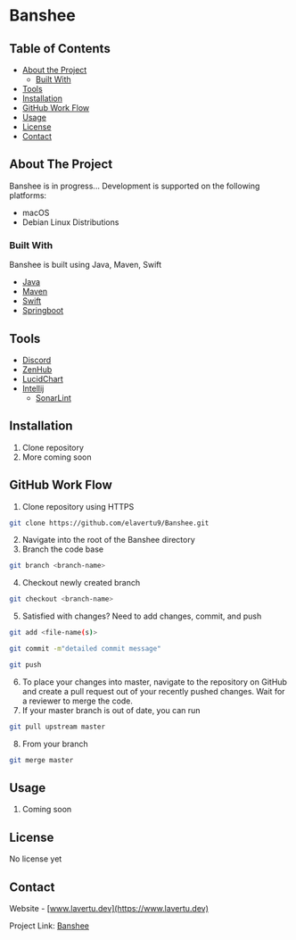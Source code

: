 # Banshee

<!-- TABLE OF CONTENTS -->
## Table of Contents

* [About the Project](#about-the-project)
  * [Built With](#built-with)
* [Tools](#tools)
* [Installation](#installation)
* [GitHub Work Flow](#github-work-flow)
* [Usage](#usage)
* [License](#license)
* [Contact](#contact)

## About The Project
Banshee is in progress... Development is supported on the following platforms:
* macOS
* Debian Linux Distributions

### Built With
Banshee is built using Java, Maven, Swift
* [Java](https://www.java.com/en/)
* [Maven](https://maven.apache.org/)
* [Swift](https://swift.org/)
* [Springboot](https://spring.io/projects/spring-boot)

## Tools
* [Discord](https://discord.gg/YEz33PFm)
* [ZenHub](https://app.zenhub.com/workspaces/devlavertubanshee-5fa9919c85fdee000efdb4c0/board?repos=310688472)
* [LucidChart](https://lucid.app/invitations/accept/f3095299-7a80-47d4-8338-031f6f34854b)
* [Intellij](https://www.jetbrains.com/idea/)
    * [SonarLint](https://www.sonarlint.org/intellij)

## Installation
1. Clone repository
2. More coming soon

## GitHub Work Flow
1. Clone repository using HTTPS
```sh
git clone https://github.com/elavertu9/Banshee.git
```
2. Navigate into the root of the Banshee directory
3. Branch the code base
```sh
git branch <branch-name>
```
4. Checkout newly created branch
```sh
git checkout <branch-name>
```
5. Satisfied with changes? Need to add changes, commit, and push
```sh
git add <file-name(s)>
```
```sh
git commit -m"detailed commit message"
```
```sh
git push
```
6. To place your changes into master, navigate to the repository on GitHub and create a pull request out of your recently pushed changes. Wait for a reviewer to merge the code.
7. If your master branch is out of date, you can run
```sh
git pull upstream master
```
8. From your branch
```sh
git merge master
```

## Usage
1. Coming soon

## License
No license yet

## Contact
Website - [www.lavertu.dev](https://www.lavertu.dev)

Project Link: [Banshee](https://github.com/elavertu9/Banshee)
